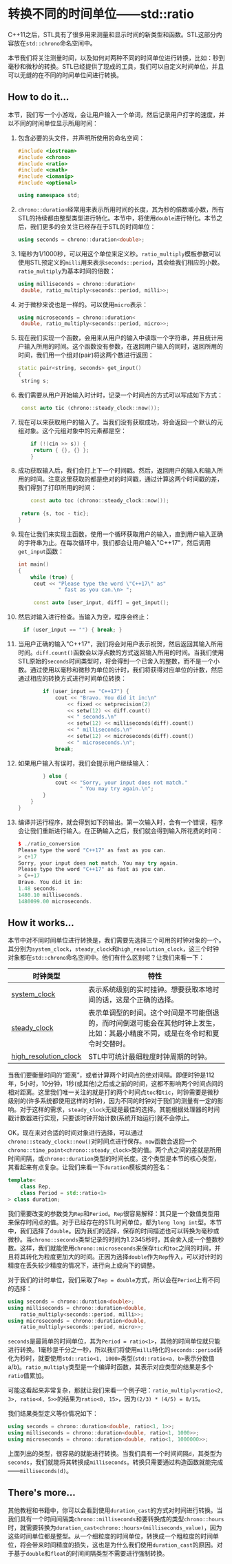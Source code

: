 # 转换不同的时间单位——std::ratio

C++11之后，STL具有了很多用来测量和显示时间的新类型和函数。STL这部分内容放在`std::chrono`命名空间中。

本节我们将关注测量时间，以及如何对两种不同的时间单位进行转换，比如：秒到毫秒和微秒的转换。STL已经提供了现成的工具，我们可以自定义时间单位，并且可以无缝的在不同的时间单位间进行转换。

## How to do it...

本节，我们写一个小游戏，会让用户输入一个单词，然后记录用户打字的速度，并以不同的时间单位显示所用时间：

1. 包含必要的头文件，并声明所使用的命名空间：

   ```c++
   #include <iostream>
   #include <chrono>
   #include <ratio>
   #include <cmath>
   #include <iomanip>
   #include <optional>
   
   using namespace std; 
   ```

2. `chrono::duration`经常用来表示所用时间的长度，其为秒的倍数或小数，所有STL的持续都由整型类型进行特化。本节中，将使用`double`进行特化。本节之后，我们更多的会关注已经存在于STL的时间单位：

   ```c++
   using seconds = chrono::duration<double>;
   ```

3. 1毫秒为1/1000秒，可以用这个单位来定义秒。`ratio_multiply`模板参数可以使用STL预定义的`milli`用来表示`seconds::period`，其会给我们相应的小数。`ratio_multiply`为基本时间的倍数：

   ```c++
   using milliseconds = chrono::duration<
   	double, ratio_multiply<seconds::period, milli>>;
   ```

4. 对于微秒来说也是一样的。可以使用`micro`表示：

   ```c++
   using microseconds = chrono::duration<
   	double, ratio_multiply<seconds::period, micro>>;
   ```

5. 现在我们实现一个函数，会用来从用户的输入中读取一个字符串，并且统计用户输入所用的时间。这个函数没有参数，在返回用户输入的同时，返回所用的时间，我们用一个组对(pair)将这两个数进行返回：

   ```c++
   static pair<string, seconds> get_input()
   {
   	string s;
   ```

6. 我们需要从用户开始输入时计时，记录一个时间点的方式可以写成如下方式：

   ```c++
   	const auto tic (chrono::steady_clock::now());
   ```

7. 现在可以来获取用户的输入了。当我们没有获取成功，将会返回一个默认的元组对象。这个元组对象中的元素都是空：

   ```c++
       if (!(cin >> s)) {
       	return { {}, {} };
       }
   ```

8. 成功获取输入后，我们会打上下一个时间戳。然后，返回用户的输入和输入所用的时间。注意这里获取的都是绝对的时间戳，通过计算这两个时间戳的差，我们得到了打印所用的时间：

   ```c++
       const auto toc (chrono::steady_clock::now());
       
   	return {s, toc - tic};
   } 
   ```

9. 现在让我们来实现主函数，使用一个循环获取用户的输入，直到用户输入正确的字符串为止。在每次循环中，我们都会让用户输入"C++17"，然后调用`get_input`函数：

   ```c++
   int main()
   {
       while (true) {
       	cout << "Please type the word \"C++17\" as"
       			" fast as you can.\n> ";
           
       	const auto [user_input, diff] = get_input();
   ```

10. 然后对输入进行检查。当输入为空，程序会终止：

   ```c++
   		if (user_input == "") { break; }
   ```

11. 当用户正确的输入"C++17"，我们将会对用户表示祝贺，然后返回其输入所用时间。`diff.count()`函数会以浮点数的方式返回输入所用的时间。当我们使用STL原始的`seconds`时间类型时，将会得到一个已舍入的整数，而不是一个小数。通过使用以毫秒和微秒为单位的计时，我们将获得对应单位的计数，然后通过相应的转换方式进行时间单位转换：

    ```c++
            if (user_input == "C++17") {
                cout << "Bravo. You did it in:\n"
                    << fixed << setprecision(2)
                    << setw(12) << diff.count()
                    << " seconds.\n"
                    << setw(12) << milliseconds(diff).count()
                    << " milliseconds.\n"
                    << setw(12) << microseconds(diff).count()
                    << " microseconds.\n";
                break;
    ```

12. 如果用户输入有误时，我们会提示用户继续输入：

    ```c++
            } else {
                cout << "Sorry, your input does not match."
               			" You may try again.\n";
            }
        }
    }
    ```

13. 编译并运行程序，就会得到如下的输出。第一次输入时，会有一个错误，程序会让我们重新进行输入。在正确输入之后，我们就会得到输入所花费的时间：

    ```c++
    $ ./ratio_conversion
    Please type the word "C++17" as fast as you can.
    > c+17
    Sorry, your input does not match. You may try again.
    Please type the word "C++17" as fast as you can.
    > C++17
    Bravo. You did it in:
    1.48 seconds.
    1480.10 milliseconds.
    1480099.00 microseconds.
    ```

## How it works...

本节中对不同时间单位进行转换是，我们需要先选择三个可用的时钟对象的一个。其分别为`system_clock`，`steady_clock`和`high_resolution_clock`，这三个时钟对象都在`std::chrono`命名空间中。他们有什么区别呢？让我们来看一下：

| 时钟类型                                                     | 特性                                                         |
| ------------------------------------------------------------ | ------------------------------------------------------------ |
| [system_clock](https://zh.cppreference.com/w/cpp/chrono/system_clock) | 表示系统级别的实时挂钟。想要获取本地时间的话，这是个正确的选择。 |
| [steady_clock](https://zh.cppreference.com/w/cpp/chrono/steady_clock) | 表示单调型的时间。这个时间是不可能倒退的，而时间倒退可能会在其他时钟上发生，比如：其最小精度不同，或是在冬令时和夏令时交替时。 |
| [high_resolution_clock](https://zh.cppreference.com/w/cpp/chrono/high_resolution_clock) | STL中可统计最细粒度时钟周期的时钟。                          |

当我们要衡量时间的“距离”，或者计算两个时间点的绝对间隔。即便时钟是112年，5小时，10分钟，1秒(或其他)之后或之前的时间，这都不影响两个时间点间的相对距离。这里我们唯一关注的就是打的两个时间点`toc`和`tic`，时钟需要是微秒级别的(许多系统都使用这样的时钟)，因为不同的时钟对于我们的测量有一定的影响。对于这样的需求，`steady_clock`无疑是最佳的选择。其能根据处理器的时间戳计数器进行实现，只要该时钟开始计数(系统开始运行)就不会停止。

OK，现在来对合适的时间对象进行选择，可以通过`chrono::steady_clock::now()`对时间点进行保存。`now`函数会返回一个`chrono::time_point<chrono::steady_clock>`类的值。两个点之间的差就是所用时间间隔，或`chrono::duration`类型的时间长度。这个类型是本节的核心类型，其看起来有点复杂。让我们来看一下`duration`模板类的签名：

```c++
template<
    class Rep,
    class Period = std::ratio<1>
> class duration;
```

我们需要改变的参数类为`Rep`和`Period`。`Rep`很容易解释：其只是一个数值类型用来保存时间点的值。对于已经存在的STL时间单位，都为`long long int`型。本节中，我们选择了`double`。因为我们的选择，保存的时间描述也可以转换为毫秒或微秒。当`chrono::seconds`类型记录的时间为1.2345秒时，其会舍入成一个整数秒数。这样，我们就能使用`chrono::microseconds`来保存`tic`和`toc`之间的时间，并且将其转化为粒度更加大的时间。正因为选择`double`作为`Rep`传入，可以对计时的精度在丢失较少精度的情况下，进行向上或向下的调整。

对于我们的计时单位，我们采取了`Rep = double`方式，所以会在`Period`上有不同的选择：

```c++
using seconds = chrono::duration<double>;
using milliseconds = chrono::duration<double,
	ratio_multiply<seconds::period, milli>>;
using microseconds = chrono::duration<double,
	ratio_multiply<seconds::period, micro>>;
```

`seconds`是最简单的时间单位，其为`Period = ratio<1>`，其他的时间单位就只能进行转换。1毫秒是千分之一秒，所以我们将使用`milli`特化的`seconds::period`转化为秒时，就要使用`std::ratio<1, 1000>`类型(`std::ratio<a, b>`表示分数值a/b)。`ratio_multiply`类型是一个编译时函数，其表示对应类型的结果是多个`ratio`值累加。

可能这看起来非常复杂，那就让我们来看一个例子吧：`ratio_multiply<ratio<2, 3>, ratio<4, 5>>`的结果为`ratio<8, 15>`，因为`(2/3) * (4/5) = 8/15`。

我们结果类型定义等价情况如下：

```c++
using seconds = chrono::duration<double, ratio<1, 1>>;
using milliseconds = chrono::duration<double, ratio<1, 1000>>;
using microseconds = chrono::duration<double, ratio<1, 1000000>>;
```

上面列出的类型，很容易的就能进行转换。当我们具有一个时间间隔`d`，其类型为`seconds`，我们就能将其转换成`milliseconds`。转换只需要通过构造函数就能完成——`milliseconds(d)`。

## There's more...

其他教程和书籍中，你可以会看到使用`duration_cast`的方式对时间进行转换。当我们具有一个时间间隔类`chrono::milliseconds`和要转换成的类型`chrono::hours`时，就需要转换为`duration_cast<chrono::hours>(milliseconds_value)`，因为这些时间单位都是整型。从一个细粒度的时间单位，转换成一个粗粒度的时间单位，将会带来时间精度的损失，这也是为什么我们使用`duration_cast`的原因。对于基于`double`和`float`的时间间隔类型不需要进行强制转换。